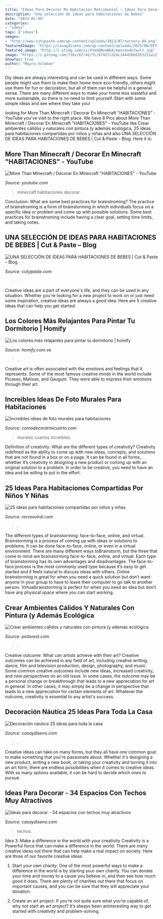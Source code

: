 ```yaml
---
title: "Ideas Para Decorar Mi Habitacion Matrimonial ~ Ideas Para Decorar"
description: "Una selección de ideas para habitaciones de bebes"
date: "2023-01-09"
categories:
- "ideas"
tags: ["ideas"]
images:
- "http://www.cutypaste.com/wp-content/uploads/2013/07/nursery-09.png"
featuredImage: "https://casaydiseno.com/wp-content/uploads/2015/06/DIY-vela-decorativa-estilo-nautico-estrellas-mar.jpg"
featured_image: "http://i.ytimg.com/vi/XYeGQNvoWG4/maxresdefault.jpg"
image: "https://i.pinimg.com/736x/b7/42/fc/b742fcd24c14445068353211a12f1301--get-the-look.jpg"
ShowToc: true
author: "Mayra Volkman"
---
```



Diy ideas are always interesting and can be used in different ways. Some people might use them to make their home more eco-friendly, others might use them for fun or decoration, but all of them can be helpful in a general sense. There are many different ways to make your home less wasteful and more sustainable, so there is no need to limit yourself. Start with some simple ideas and see where they take you!

	

		
looking for More Than Minecraft / Decorar En Minecraft &quot;HABITACIONES&quot; - YouTube you've visit to the right place. We have 8 Pics about More Than Minecraft / Decorar En Minecraft &quot;HABITACIONES&quot; - YouTube like Crear ambientes cálidos y naturales con pintura (y además ecológica, 25 ideas para habitaciones compartidas por niños y niñas and also UNA SELECCIÓN DE IDEAS PARA HABITACIONES DE BEBES | Cut &amp; Paste – Blog. Here it is:
		
    
## More Than Minecraft / Decorar En Minecraft &quot;HABITACIONES&quot; - YouTube

<img loading=lazy src="http://i.ytimg.com/vi/XYeGQNvoWG4/maxresdefault.jpg" onerror="this.onerror=null;this.src='https://tse3.mm.bing.net/th?id=OIP.9HMBfo0_ugSkvh6xbzLxrgHaEK&amp;pid=15.1';" alt="More Than Minecraft / Decorar En Minecraft &quot;HABITACIONES&quot; - YouTube">

_Source: youtube.com_

>minecraft habitaciones decorar. 

	

Conclusion: What are some best practices for brainstroming?
The practice of brainstroming is a form of brainstorming in which individuals focus on a specific idea or problem and come up with possible solutions. Some best practices for brainstroming include having a clear goal, setting time limits, and taking notes.

    
## UNA SELECCIÓN DE IDEAS PARA HABITACIONES DE BEBES | Cut &amp; Paste – Blog

<img loading=lazy src="http://www.cutypaste.com/wp-content/uploads/2013/07/nursery-09.png" onerror="this.onerror=null;this.src='https://tse2.mm.bing.net/th?id=OIP.I310fq-iaSMtFFy8GxmhPwHaFj&amp;pid=15.1';" alt="UNA SELECCIÓN DE IDEAS PARA HABITACIONES DE BEBES | Cut &amp; Paste – Blog">

_Source: cutypaste.com_

>. 

	

Creative ideas are a part of everyone's life, and they can be used in any situation. Whether you're looking for a new project to work on or just need some inspiration, creative ideas are always a good idea. Here are 5 creative ideas that can help you get started: 

    
## Los Colores Más Relajantes Para Pintar Tu Dormitorio | Homify

<img loading=lazy src="https://images.homify.com/images/a_0,c_fit,f_auto,q_auto,w_554/v1438761275/p/photo/image/796782/balduina_-_25/fotos-de-cuartos-de-estilo-moderno-de-mob-architects.jpg" onerror="this.onerror=null;this.src='https://tse2.mm.bing.net/th?id=OIP.mTeo6TCEet2vCH_HHSSinwHaE7&amp;pid=15.1';" alt="Los colores más relajantes para pintar tu dormitorio | homify">

_Source: homify.com.ve_

>. 

	

Creative art is often associated with the emotions and feelings that it represents. Some of the most famous creative minds in the world include Picasso, Matisse, and Gauguin. They were able to express their emotions through their art.

    
## Increibles Ideas De Foto Murales Para Habitaciones

<img loading=lazy src="https://comodecorarmicuarto.com/wp-content/uploads/2017/10/foto-murales-para-habitaciones-solteros-hombres.jpg" onerror="this.onerror=null;this.src='https://tse4.mm.bing.net/th?id=OIP.ufAf7E7fZ2gvrjxeVQHPmwAAAA&amp;pid=15.1';" alt="Increibles ideas de foto murales para habitaciones">

_Source: comodecorarmicuarto.com_

>murales cuartos increibles. 

	

Definition of creativity: What are the different types of creativity?
Creativity isdefined as the ability to come up with new ideas, concepts, and solutions that are not found in a box or on a page. It can be found in all forms, whether it’s creativity in designing a new product or coming up with an original solution to a problem. In order to be creative, you need to have an idea and be willing to put in the effort.

    
## 25 Ideas Para Habitaciones Compartidas Por Niños Y Niñas

<img loading=lazy src="http://www.recreoviral.com/wp-content/uploads/2015/10/Creativas-habitaciones-compartidas-por-niños-y-niñas-14.jpg" onerror="this.onerror=null;this.src='https://tse3.mm.bing.net/th?id=OIP.8KqBDEqfahDSl0eE0F7NXwHaE6&amp;pid=15.1';" alt="25 ideas para habitaciones compartidas por niños y niñas">

_Source: recreoviral.com_

>. 

	

The different types of brainstorming: face-to-face, online, and virtual.
Brainstorming is a process of coming up with ideas or solutions to problems. It can be done face-to-face, online, or even in a virtual environment. There are many different ways toBrainstorm, but the three that come to mind are brainstorming face-to-face, online, and virtual. 
Each type of brainstorming has its own advantages and disadvantages. The face-to-face process is the most commonly used type because it’s easy to get started and it feels natural to discuss ideas with others. Online brainstorming is great for when you need a quick solution but don’t want anyone in your group to have to leave their computer to go talk to another person. Virtualbrainstorming is perfect for when you need an idea but don’t have any physical space where you can start working.

    
## Crear Ambientes Cálidos Y Naturales Con Pintura (y Además Ecológica

<img loading=lazy src="https://i.pinimg.com/736x/b7/42/fc/b742fcd24c14445068353211a12f1301--get-the-look.jpg" onerror="this.onerror=null;this.src='https://tse2.mm.bing.net/th?id=OIP.5rU1JNAi-ZDyQbffvkI_ggHaLH&amp;pid=15.1';" alt="Crear ambientes cálidos y naturales con pintura (y además ecológica">

_Source: pinterest.com_

>. 

	

Creative outcome: What can artists achieve with their art?
Creative outcomes can be achieved in any field of art, including creative writing, dance, film and television production, design, photography, and music. Some common creative outcomes include new ideas, increased creativity, and new perspectives on an old issue. In some cases, the outcome may be a personal change or breakthrough that leads to a new appreciation for art in general. In other cases, it may simply be a change in perspective that leads to a new appreciation for certain elements of art. Whatever the outcome, creativity is essential to any artist's success.

    
## Decoración Náutica 25 Ideas Para Toda La Casa

<img loading=lazy src="https://casaydiseno.com/wp-content/uploads/2015/06/DIY-vela-decorativa-estilo-nautico-estrellas-mar.jpg" onerror="this.onerror=null;this.src='https://tse1.mm.bing.net/th?id=OIP.hGJbrm_T1lIzkTKrAIbmRQHaHI&amp;pid=15.1';" alt="Decoración náutica 25 ideas para toda la casa">

_Source: casaydiseno.com_

>. 

	

Creative ideas can take on many forms, but they all have one common goal: to make something that you're passionate about. Whether it's designing a new product, writing a new book, or taking your creativity and turning it into an art form, there are endless possibilities when it comes to creative ideas. With so many options available, it can be hard to decide which ones to pursue.

    
## Ideas Para Decorar - 34 Espacios Con Techos Muy Atractivos

<img loading=lazy src="https://casaydiseno.com/wp-content/uploads/2016/10/ideas-para-decorar-techo-tela-estampada.jpeg" onerror="this.onerror=null;this.src='https://tse4.mm.bing.net/th?id=OIP.a_uzxwKoOS0jp1VrallBhAHaJ3&amp;pid=15.1';" alt="Ideas para decorar - 34 espacios con techos muy atractivos">

_Source: casaydiseno.com_

>techos. 

	

Idea 3: Make a difference in the world with your creativity
Creativity is a Powerful force that can make a difference in the world. There are many creative ideas out there that can help make a real impact on society. Here are three of our favorite creative ideas:
1. Start your own charity: One of the most powerful ways to make a difference in the world is by starting your own charity. You can donate your time and money to a cause you believe in, and then see how much good it does. There are plenty of charities out there that focus on important causes, and you can be sure that they will appreciate your donation.

2. Create an art project: If you’re not quite sure what you’re capable of, why not start an art project? It’s always been aninteresting way to get started with creativity and problem-solving.

